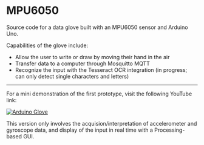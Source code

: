 # MPU6050

Source code for a data glove built with an MPU6050 sensor and Arduino Uno.

Capabilities of the glove include:
* Allow the user to write or draw by moving their hand in the air
* Transfer data to a computer through Mosquitto MQTT 
* Recognize the input with the Tesseract OCR integration (in progress; can only detect single characters and letters)

---

For a mini demonstration of the first prototype, visit the following YouTube link: 

[![Arduino Glove](https://img.youtube.com/vi/E4OcadS2zEE/0.jpg)](https://www.youtube.com/watch?v=E4OcadS2zEE)

This version only involves the acquision/interpretation of accelerometer and gyroscope data, and display of the input in real time with a Processing-based GUI.


